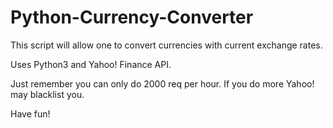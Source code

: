 # Python-Currency-Converter
This script will allow one to convert currencies with current exchange rates.

Uses Python3 and Yahoo! Finance API.

Just remember you can only do 2000 req per hour. If you do more Yahoo! may
blacklist you.

Have fun!

